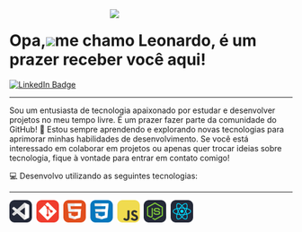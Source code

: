 <img src = "https://github.com/risoflorais/risoflorais/blob/main/banner.gif" width = "325px" align = "right">

<h1 align="left">Opa,<img src="https://raw.githubusercontent.com/kaueMarques/kaueMarques/master/hi.gif" height="30px">me chamo Leonardo, é um prazer receber você aqui!</h1>

  <div id="badges">
  <a href = "www.linkedin.com/in/leonardo-silva1532">
    <img src="https://img.shields.io/badge/LinkedIn-blue?style=for-the-badge&logo=linkedin&logoColor=white" alt="LinkedIn Badge"/>
  </a>
</div>

---

Sou um entusiasta de tecnologia apaixonado por estudar e desenvolver projetos no meu tempo livre. É um prazer fazer parte da comunidade do GitHub!
🌱 Estou sempre aprendendo e explorando novas tecnologias para aprimorar minhas habilidades de desenvolvimento. Se você está interessado em colaborar em projetos ou apenas quer trocar ideias sobre tecnologia, fique à vontade para entrar em contato comigo!

💻 Desenvolvo utilizando as seguintes tecnologias:

---

<div>
   <img src="https://github.com/tandpfun/skill-icons/blob/main/icons/VSCode-Dark.svg" title="VSCode" alt="VSCode" width="40" height="40"/>&nbsp;
  <img src="https://github.com/tandpfun/skill-icons/blob/main/icons/Git.svg" title="Git" alt="Git" width="40" height="40"/>&nbsp;
  <img src="https://github.com/tandpfun/skill-icons/blob/main/icons/HTML.svg" title="HTML5" alt="HTML" width="40" height="40"/>&nbsp;
  <img src="https://github.com/tandpfun/skill-icons/blob/main/icons/CSS.svg" title="CSS" alt="CSS" width="40" height="40"/>&nbsp;
  <img src="https://github.com/tandpfun/skill-icons/blob/main/icons/JavaScript.svg" title="JavaScript" alt="JavaScript" width="40" height="40"/>&nbsp;
  <img src="https://github.com/tandpfun/skill-icons/blob/main/icons/NodeJS-Dark.svg" title="Node" alt="Node" width="40" height="40"/>&nbsp;
  <img src="https://github.com/tandpfun/skill-icons/blob/main/icons/React-Dark.svg" title="React" alt="React" width="40" height="40"/>&nbsp;
</div>
